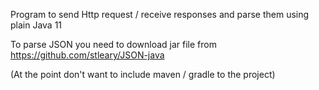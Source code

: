 Program to send Http request / receive responses and parse them using plain Java 11

To parse JSON you need to download jar file from
https://github.com/stleary/JSON-java

(At the point don't want to include maven / gradle to the project)
